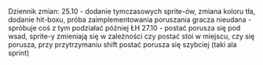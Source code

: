 Dziennik zmian:
25.10 - dodanie tymczasowych sprite-ów, zmiana koloru tła, dodanie hit-boxu, próba zaimplementowania poruszania gracza nieudana - spróbuje coś z tym  podziałać później ŁH
27.10 - postać porusza się pod wsad, sprite-y zmieniają się w zależności czy postać stoi w miejscu, czy się porusza, przy przytrzymaniu shift postać porusza się szybciej (taki ala sprint)
